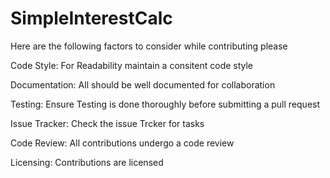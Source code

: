 # SimpleInterestCalc
Here are the following factors to consider while contributing please

Code Style:
For Readability maintain a consitent code style

Documentation:
All should be well documented for collaboration

Testing:
Ensure Testing is done thoroughly before submitting a pull request

Issue Tracker:
Check the issue Trcker for tasks

Code Review:
All contributions undergo a code review

Licensing:
Contributions are licensed
